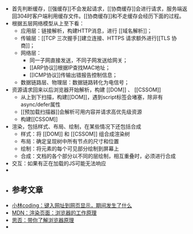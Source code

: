 - 首先判断缓存，[[强缓存]]不会发起请求，[[协商缓存]]会进行请求，服务端返回304时客户端利用缓存文件。[[协商缓存]]和不走缓存会经历下面的过程。
- 根据五层网络模型从上至下看：
	- 应用层：链接解析，构建HTTP消息，进行 [[域名解析]]；
	- 传输层：[[TCP 三次握手]]建立连接、HTTPS 请求额外进行[[TLS 协商]]；
	- 网络层：
		- 同一子网直接发送，不同子网发送给网关；
		- [[ARP协议]]根据IP查找MAC地址；
		- [[ICMP协议]]传输出错报告控制信息；
	- 数据链路层、物理层：数据链路转化为电信号；
- 资源请求回来以后浏览器开始解析，构建 [[DOM]] 、 [[CSSOM]]
	- 从上到下扫描，构建[[DOM]]，遇到script标签会堵塞，除非有async/defer属性
	- [[预加载扫描器]]会解析可用内容并请求高优先级资源
	- 构建[[CSSOM]]
- 渲染，包括样式、布局、绘制，在某些情况下还包括合成
	- 样式：将 [[DOM]] 和 [[CSSOM]] 组合成渲染树
	- 布局：确定呈现树中所有节点的尺寸和位置
	- 绘制：将元素的每个可见部分绘制到屏幕上
	- 合成：文档的各个部分以不同的层绘制，相互重叠时，必须进行合成
- 交互：如果有正在加载的JS可能无法响应
-
- ## 参考文章
- [小林coding：键入网址到网页显示，期间发生了什么](https://www.xiaolincoding.com/network/1_base/what_happen_url.html)
- [MDN：渲染页面：浏览器的工作原理](https://developer.mozilla.org/zh-CN/docs/Web/Performance/How_browsers_work)
- [思否：带你了解浏览器原理](https://segmentfault.com/a/1190000042928793)
-